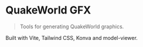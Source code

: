 # QuakeWorld GFX
> Tools for generating QuakeWorld graphics.

Built with Vite, Tailwind CSS, Konva and model-viewer.
